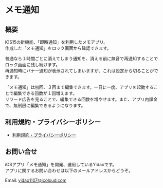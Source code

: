 # メモ通知

## 概要
iOS15の新機能、「即時通知」を利用したメモアプリ。  
作成した「メモ通知」をロック画面から確認できます。

普通なら１時間ごとに消えてしまう通知を、消える前に無音で再通知することでロック画面に残し続けます。  
再通知時にバナー通知が表示されてしまいますが、これは設定から切ることができます。

「メモ通知」は初回、３回まで編集できます。一日に一度、アプリを起動することで編集できる回数が１回増えます。  
リワード広告を見ることで、編集できる回数を増やせます。また、アプリ内課金で、無制限に編集できるようになります。

## 利用規約・プライバシーポリシー

- [利用規約・プライバシーポリシー](https://yidaowang.github.io/notipush.github.io/terms)

## お問い合せ

iOSアプリ「メモ通知」を開発、運用しているYidaoです。  
アプリに関するお問い合わせは以下のメールアドレスからどうぞ。

Email: yidao1107@icoloud.com
